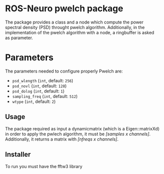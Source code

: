 # ROS-Neuro pwelch package
The package provides a class and a node which compute the power spectral density (PSD) throught pwelch algorithm. Additionally, in the implementation of the pwelch algorithm with a node, a ringbuffer is asked as parameter.

# Parameters
The parameters needed to configure properly Pwelch are:
- ```psd_wlength``` (```int```, default: ```256```) 
- ```psd_novl``` (```int```, default: ```128```) 
- ```psd_dolog``` (```int```, default: ```1```) 
- ```sampling_freq``` (```int```, default: ```512```) 
- ```wtype``` (```int```, default: ```2```) 

## Usage
The package required as input a dynamicmatrix (which is a Eigen::matrixXd) in order to apply the pwlech algorithm, it must be *[samples x channels]*. Additionally, it returns a matrix with *[nfreqs x channels]*.

## Installer
To run you must have the fftw3 library
